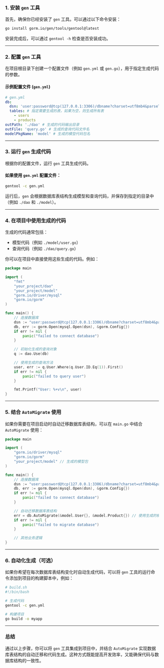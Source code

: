 ### 1. 安装 `gen` 工具

首先，确保你已经安装了 `gen` 工具。可以通过以下命令安装：

```bash
go install gorm.io/gen/tools/gentool@latest
```

安装完成后，可以通过 `gentool -h` 检查是否安装成功。

---

### 2. 配置 `gen` 工具

在项目根目录下创建一个配置文件（例如 `gen.yml` 或 `gen.go`），用于指定生成代码的参数。

#### 示例配置文件 (`gen.yml`)

```yaml
# gen.yml
db:
  dsn: 'user:password@tcp(127.0.0.1:3306)/dbname?charset=utf8mb4&parseTime=True&loc=Local' # 数据库连接信息
  tables: # 指定需要生成的表，如果为空，则生成所有表
    - users
    - products
outPath: './dao' # 生成的代码输出目录
outFile: 'query.go' # 生成的查询代码文件名
modelPkgName: 'model' # 生成的模型代码包名
```
---

### 3. 运行 `gen` 生成代码

根据你的配置文件，运行 `gen` 工具生成代码。

#### 如果使用 `gen.yml` 配置文件：

```bash
gentool -c gen.yml
```
运行后，`gen` 会根据数据库表结构生成模型和查询代码，并保存到指定的目录中（例如 `./dao` 和 `./model`）。

---

### 4. 在项目中使用生成的代码

生成的代码通常包括：

- 模型代码（例如 `./model/user.go`）
- 查询代码（例如 `./dao/query.go`）

你可以在项目中直接使用这些生成的代码。例如：

```go
package main

import (
    "fmt"
    "your_project/dao"
    "your_project/model"
    "gorm.io/driver/mysql"
    "gorm.io/gorm"
)

func main() {
    // 连接数据库
    dsn := "user:password@tcp(127.0.0.1:3306)/dbname?charset=utf8mb4&parseTime=True&loc=Local"
    db, err := gorm.Open(mysql.Open(dsn), &gorm.Config{})
    if err != nil {
        panic("failed to connect database")
    }

    // 初始化生成的查询对象
    q := dao.Use(db)

    // 使用生成的查询方法
    user, err := q.User.Where(q.User.ID.Eq(1)).First()
    if err != nil {
        panic("failed to query user")
    }

    fmt.Printf("User: %+v\n", user)
}
```

---

### 5. 结合 `AutoMigrate` 使用

如果你需要在项目启动时自动迁移数据库表结构，可以在 `main.go` 中结合 `AutoMigrate` 使用：

```go
package main

import (
    "gorm.io/driver/mysql"
    "gorm.io/gorm"
    "your_project/model" // 生成的模型包
)

func main() {
    // 连接数据库
    dsn := "user:password@tcp(127.0.0.1:3306)/dbname?charset=utf8mb4&parseTime=True&loc=Local"
    db, err := gorm.Open(mysql.Open(dsn), &gorm.Config{})
    if err != nil {
        panic("failed to connect database")
    }

    // 自动迁移数据库表结构
    err = db.AutoMigrate(&model.User{}, &model.Product{}) // 使用生成的模型
    if err != nil {
        panic("failed to migrate database")
    }

    // 其他业务逻辑
}
```

---

### 6. 自动化生成（可选）

如果你希望在每次数据库表结构变化时自动生成代码，可以将 `gen` 工具的运行命令添加到项目的构建脚本中，例如：

```bash
# build.sh
#!/bin/bash

# 生成代码
gentool -c gen.yml

# 构建项目
go build -o myapp
```

---

### 总结

通过以上步骤，你可以将 `gen` 工具集成到项目中，并结合 `AutoMigrate` 实现数据库表结构的自动迁移和代码生成。这种方式既能提高开发效率，又能确保代码与数据库结构的一致性。
